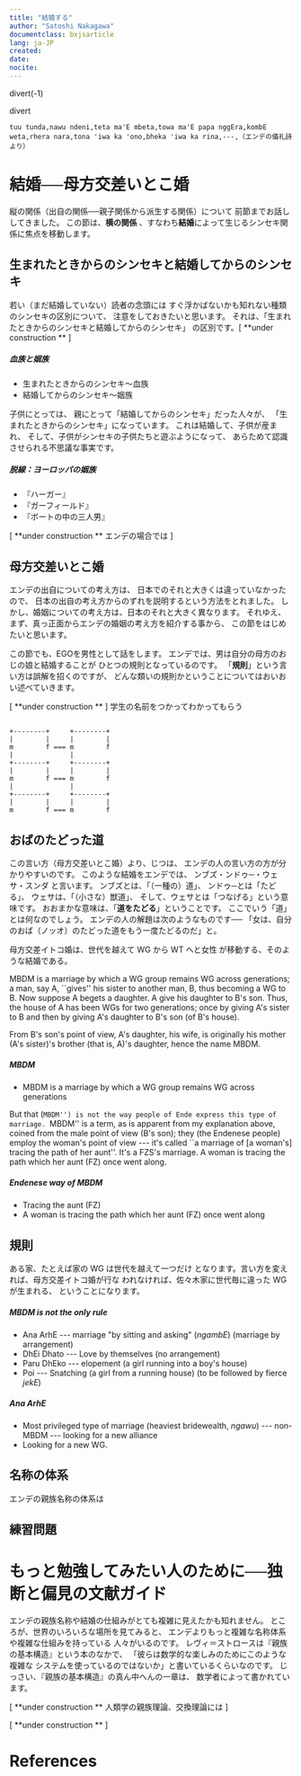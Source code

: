 ```yaml
---
title: "結婚する"
author: "Satoshi Nakagawa"
documentclass: bxjsarticle
lang: ja-JP
created:
date: 
nocite: 
---
```

    
divert(-1)

divert

<!---
---
RCS-title: 結婚する
RCS-spec: ２００２年水曜日一限の基礎専門のために
	（2002.10.30に講義）
RCS-memo: 父系性と母方交差いとこ婚
RCS-filename: $RCSfile: marry.yaml,v $
RCS-date: Tue Oct 29 15:25:43 2002
RCS-state: $Date: 2008-11-28 03:02:50 $
RCS-revision: $State: Exp $
RCS-something: $Revision: 1.1.1.1 $
RCS-converted-date: 2024-03-25

---
-->

<!-- FL -->
```
tuu tunda,nawu ndeni,teta ma'E mbeta,towa ma'E papa nggEra,kombE weta,rhera nara,tona 'iwa ka 'ono,bheka 'iwa ka rina,---,（エンデの儀礼詩より）

```

# 結婚──母方交差いとこ婚

 縦の関係（出自の関係──親子関係から派生する関係）について
前節までお話ししてきました。
この節は、**横の関係**
、すなわち**結婚**によって生じるシンセキ関係に焦点を移動します。

## 生まれたときからのシンセキと結婚してからのシンセキ

 若い（まだ結婚していない）読者の念頭には
すぐ浮かばないかも知れない種類のシンセキの区別について、
注意をしておきたいと思います。
それは、「生まれたときからのシンセキと結婚してからのシンセキ」
の区別です。[ **under construction **  ]

##### 血族と姻族
  
- 生まれたときからのシンセキ〜血族
- 結婚してからのシンセキ〜姻族

 子供にとっては、
親にとって「結婚してからのシンセキ」だった人々が、
「生まれたときからのシンセキ」になっています。
これは結婚して、子供が産まれ、
そして、子供がシンセキの子供たちと遊ぶようになって、
あらためて認識させられる不思議な事実です。

##### 脱線：ヨーロッパの姻族
  
- 『ハーガー』
- 『ガーフィールド』
- 『ボートの中の三人男』

 [ **under construction ** エンデの場合では ]

## 母方交差いとこ婚

 エンデの出自についての考え方は、
日本でのそれと大きくは違っていなかったので、
日本の出自の考え方からのずれを説明するという方法をとれました。
しかし、婚姻についての考え方は、日本のそれと大きく異なります。
それゆえ、まず、真っ正面からエンデの婚姻の考え方を紹介する事から、
この節をはじめたいと思います。

 この節でも、EGOを男性として話をします。
エンデでは、男は自分の母方のおじの娘と結婚することが
ひとつの規則となっているのです。
「**規則**」という言い方は誤解を招くのですが、
どんな類いの規則かということについてはおいおい述べていきます。

 [ **under construction **  ] 学生の名前をつかってわかってもらう

```

+--------+     +--------+
|        |     |        |
m        f === m        f
|              |
+--------+     +--------+
|        |     |        |
m        f === m        f
|              |
+--------+     +--------+
|        |     |        |
m        f === m        f

```

## おばのたどった道

 この言い方（母方交差いとこ婚）より、じつは、
エンデの人の言い方の方が分かりやすいのです。
このような結婚をエンデでは、
ンブズ・ンドゥ─・ウェサ・スンダ
と言います。
ンブズとは、「（一種の）道」、
ンドゥ─とは「たどる」、
ウェサは、「（小さな）獣道」、
そして、ウェサとは「つなげる」という意味です。
おおまかな意味は、「**道をたどる**」ということです。
ここでいう「道」とは何なのでしょう。
エンデの人の解題は次のようなものです──
「女は、自分のおば（ノッオ）のたどった道をもう一度たどるのだ」と。

 母方交差イトコ婚は、世代を越えて WG から WT へと女性
が移動する、そのような結婚である。

 MBDM is a marriage by which a WG group
remains WG across generations;
a man, say A, ``gives'' his sister to another man,
B, thus becoming a WG to B.
Now suppose A begets a daughter.
A give his daughter to B's son.
Thus, the house of A has been WGs for two
generations;
once by giving A's sister to B and
then by giving A's daughter to B's son (of B's
house).

 From B's son's point of view, 
A's daughter, his wife, is originally
his mother (A's sister)'s brother (that is, A)'s
daughter, hence the name MBDM.

##### MBDM
  
- MBDM is a marriage by which a WG group
	remains WG across generations

 But that (``MBDM'') is not the way
people of Ende express this
type of marriage.
``MBDM'' is a term, as is apparent from
my explanation above, 
coined from the male point of view (B's son);
they (the Endenese people) employ the woman's
point of view ---
it's called ``a marriage of [a woman's] tracing
the path of her aunt''.
It's a FZS's marriage.
A woman is tracing the path which her
aunt (FZ) once went along.

##### Endenese way of MBDM
  
- Tracing the aunt (FZ)
- A woman is tracing the path which her
	aunt (FZ) once went along

## 規則

 ある家、たとえば家の WG は世代を越えて一つだけ
となります。言い方を変えれば、母方交差イトコ婚が行な
われなければ、佐々木家に世代毎に違った WG が生まれる、
ということになります。

##### MBDM is not the only rule
  
- Ana ArhE --- marriage "by
	sitting and asking" (*ngambE*) (marriage by
	arrangement)
- DhEi Dhato --- Love by themselves (no
	arrangement) 
- Paru DhEko --- elopement (a girl
	running into a boy's house)
- Poi --- Snatching (a girl from a
	running house) (to be followed by fierce *jekE*)

##### Ana ArhE
  
- Most privileged type of marriage
	(heaviest bridewealth, *ngawu*) ---
	non-MBDM --- looking for a new alliance
- Looking for a new WG.

## 名称の体系

 エンデの親族名称の体系は

## 練習問題

# もっと勉強してみたい人のために──独断と偏見の文献ガイド

 エンデの親族名称や結婚の仕組みがとても複雑に見えたかも知れません。
ところが、世界のいろいろな場所を見てみると、
エンデよりもっと複雑な名称体系や複雑な仕組みを持っている
人々がいるのです。
レヴィ＝ストロースは『親族の基本構造』<!---[@ls-elementary]-->という本のなかで、
「彼らは数学的な楽しみのためにこのような複雑な
システムを使っているのではないか」と書いているくらいなのです。
じっさい、『親族の基本構造』の真ん中へんの一章は、
数学者によって書かれています。

 [ **under construction ** 人類学の親族理論、交換理論には ]

 [ **under construction ** <!---[@nakagawa-dog]--> ]

<!-- Verfsion Up History 
```

$Id: marry.yaml,v 1.1.1.1 2008-11-28 03:02:50 satoshi Exp $
$Log: marry.yaml,v $
Revision 1.1.1.1  2008-11-28 03:02:50  satoshi

Revision 1.1.1.1  2004/10/11 07:15:38  satoshi
Initial import.

Revision 1.3  2004/07/01 11:17:33  satoshi
From Psmith.

Revision 1.2  2004/06/08 02:20:04  satoshi
画像の位置を変更。

Revision 1.1.1.1  2003/04/26 08:00:36  satoshi
New cvs-repository (2003.04.26)

Revision 1.3  2002/12/03 07:41:06  satoshi
dir-lib.m4 の代わりに data.m4 をインクルードした。

Revision 1.2  2002/12/03 07:38:14  satoshi
ディレクトリー変更にともなう Navig による修正。

Revision 1.1  2002/12/01 11:22:26  satoshi
Moved from a deeper directory.

Revision 1.3  2002/11/12 08:54:07  satoshi
*** empty log message ***

Revision 1.2  2002/10/29 12:50:05  satoshi
「生まれる前からのシンセキ」と「生まれたあとからのシンセキ」

Revision 1.1  2002/10/29 07:50:08  satoshi
give に書いていた親族組織が肥大したので、新しいファイル
marry に移動した。

```
-->

# References

